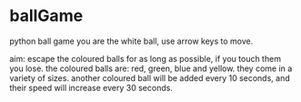 # ballGame
python ball game
you are the white ball, use arrow keys to move.

aim: 
escape the coloured balls for as long as possible, if you touch them you lose.
the coloured balls are: red, green, blue and yellow. they come in a variety of sizes.
another coloured ball will be added every 10 seconds, and their speed will increase every 30 seconds.

